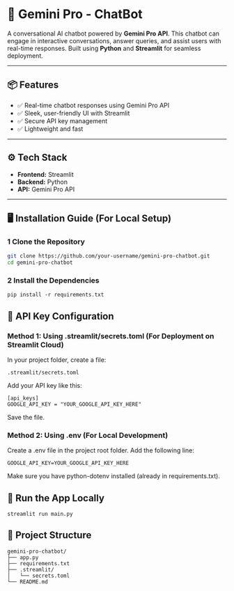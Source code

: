 # 🤖 Gemini Pro - ChatBot

A conversational AI chatbot powered by **Gemini Pro API**. This chatbot can engage in interactive conversations, answer queries, and assist users with real-time responses. Built using **Python** and **Streamlit** for seamless deployment.

---


## 📦 Features

- ✅ Real-time chatbot responses using Gemini Pro API  
- ✅ Sleek, user-friendly UI with Streamlit  
- ✅ Secure API key management  
- ✅ Lightweight and fast  

---

## ⚙️ Tech Stack

- **Frontend:** Streamlit  
- **Backend:** Python  
- **API:** Gemini Pro API  

---

## 🖥️ Installation Guide (For Local Setup)

### 1 Clone the Repository

```bash
git clone https://github.com/your-username/gemini-pro-chatbot.git
cd gemini-pro-chatbot
```

### 2 Install the Dependencies

```
pip install -r requirements.txt
```

## 🔐 API Key Configuration
### Method 1: Using .streamlit/secrets.toml (For Deployment on Streamlit Cloud)
  In your project folder, create a file:
```
.streamlit/secrets.toml
```
  Add your API key like this:
```
[api_keys]
GOOGLE_API_KEY = "YOUR_GOOGLE_API_KEY_HERE"
```
  Save the file.

### Method 2: Using .env (For Local Development)
Create a .env file in the project root folder.
Add the following line:
```
GOOGLE_API_KEY=YOUR_GOOGLE_API_KEY_HERE
```
Make sure you have python-dotenv installed (already in requirements.txt).

## 🚀 Run the App Locally
```
streamlit run main.py
```

## 📂 Project Structure
```
gemini-pro-chatbot/
├── app.py
├── requirements.txt
├── .streamlit/
│   └── secrets.toml
└── README.md
```


